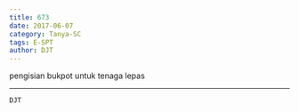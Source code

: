 ```yaml
---
title: 673
date: 2017-06-07
category: Tanya-SC
tags: E-SPT
author: DJT
---
```


pengisian bukpot untuk tenaga lepas

---



`DJT`
